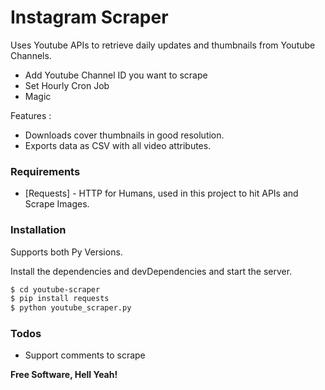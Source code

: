 # Instagram Scraper

Uses Youtube APIs to retrieve daily updates and thumbnails from Youtube Channels.

  - Add Youtube Channel ID you want to scrape
  - Set Hourly Cron Job 
  - Magic

Features :
  - Downloads cover thumbnails in good resolution.
  - Exports data as CSV with all video attributes.

### Requirements
* [Requests] - HTTP for Humans, used in this project to hit APIs and Scrape Images.

### Installation

Supports both Py Versions.

Install the dependencies and devDependencies and start the server.

```sh
$ cd youtube-scraper
$ pip install requests
$ python youtube_scraper.py
```

### Todos
 - Support comments to scrape



**Free Software, Hell Yeah!**
